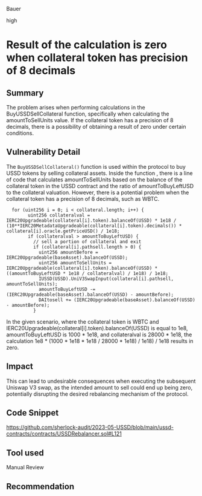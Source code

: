 Bauer

high

# Result of the calculation is zero when collateral token has precision of 8 decimals

## Summary
The problem arises when performing calculations in the BuyUSSDSellCollateral function, specifically when calculating the amountToSellUnits value. If the collateral token has a precision of 8 decimals, there is a possibility of obtaining a result of zero under certain conditions.
## Vulnerability Detail
The `BuyUSSDSellCollateral()` function is used within the protocol to buy USSD tokens by selling collateral assets. Inside the function , there is a line of code that calculates amountToSellUnits based on the balance of the collateral token in the USSD contract and the ratio of amountToBuyLeftUSD to the collateral valuation. However, there is a potential problem when the collateral token has a precision of 8 decimals, such as WBTC.
```solidity
  for (uint256 i = 0; i < collateral.length; i++) {
        uint256 collateralval = IERC20Upgradeable(collateral[i].token).balanceOf(USSD) * 1e18 / (10**IERC20MetadataUpgradeable(collateral[i].token).decimals()) * collateral[i].oracle.getPriceUSD() / 1e18;
        if (collateralval > amountToBuyLeftUSD) {
          // sell a portion of collateral and exit
          if (collateral[i].pathsell.length > 0) {
            uint256 amountBefore = IERC20Upgradeable(baseAsset).balanceOf(USSD);
            uint256 amountToSellUnits = IERC20Upgradeable(collateral[i].token).balanceOf(USSD) * ((amountToBuyLeftUSD * 1e18 / collateralval) / 1e18) / 1e18;
            IUSSD(USSD).UniV3SwapInput(collateral[i].pathsell, amountToSellUnits);
            amountToBuyLeftUSD -= (IERC20Upgradeable(baseAsset).balanceOf(USSD) - amountBefore);
            DAItosell += (IERC20Upgradeable(baseAsset).balanceOf(USSD) - amountBefore);
          }
```
In the given scenario, where the collateral token is WBTC and IERC20Upgradeable(collateral[i].token).balanceOf(USSD) is equal to 1e8, amountToBuyLeftUSD is 1000 * 1e18, and collateralval is 28000 * 1e18, the calculation 1e8 * (1000 * 1e18 * 1e18 / 28000 * 1e18) / 1e18) / 1e18 results in zero.

## Impact
This can lead to undesirable consequences when executing the subsequent Uniswap V3 swap, as the intended amount to sell could end up being zero, potentially disrupting the desired rebalancing mechanism of the protocol.
## Code Snippet
https://github.com/sherlock-audit/2023-05-USSD/blob/main/ussd-contracts/contracts/USSDRebalancer.sol#L121
## Tool used

Manual Review

## Recommendation
